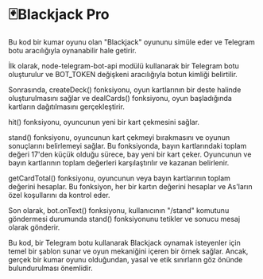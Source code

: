 # 🃏Blackjack Pro
Bu kod bir kumar oyunu olan "Blackjack" oyununu simüle eder ve Telegram botu aracılığıyla oynanabilir hale getirir.

İlk olarak, node-telegram-bot-api modülü kullanarak bir Telegram botu oluşturulur ve BOT_TOKEN değişkeni aracılığıyla botun kimliği belirtilir.

Sonrasında, createDeck() fonksiyonu, oyun kartlarının bir deste halinde oluşturulmasını sağlar ve dealCards() fonksiyonu, oyun başladığında kartların dağıtılmasını gerçekleştirir.

hit() fonksiyonu, oyuncunun yeni bir kart çekmesini sağlar.

stand() fonksiyonu, oyuncunun kart çekmeyi bırakmasını ve oyunun sonuçlarını belirlemeyi sağlar. Bu fonksiyonda, bayın kartlarındaki toplam değeri 17'den küçük olduğu sürece, bay yeni bir kart çeker. Oyuncunun ve bayın kartlarının toplam değerleri karşılaştırılır ve kazanan belirlenir.

getCardTotal() fonksiyonu, oyuncunun veya bayın kartlarının toplam değerini hesaplar. Bu fonksiyon, her bir kartın değerini hesaplar ve As'ların özel koşullarını da kontrol eder.

Son olarak, bot.onText() fonksiyonu, kullanıcının "/stand" komutunu göndermesi durumunda stand() fonksiyonunu tetikler ve sonucu mesaj olarak gönderir.

Bu kod, bir Telegram botu kullanarak Blackjack oynamak isteyenler için temel bir şablon sunar ve oyun mekaniğini içeren bir örnek sağlar. Ancak, gerçek bir kumar oyunu olduğundan, yasal ve etik sınırların göz önünde bulundurulması önemlidir.

